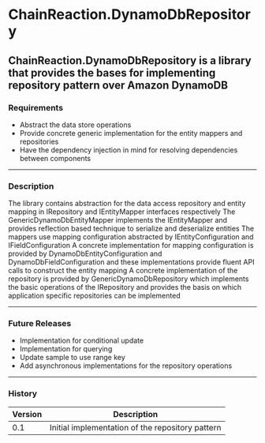 # ChainReaction.DynamoDbRepository
ChainReaction.DynamoDbRepository is a library that provides the bases for implementing repository pattern over Amazon DynamoDB
------------------
### Requirements
- Abstract the data store operations
- Provide concrete generic implementation for the entity mappers and repositories
- Have the dependency injection in mind for resolving dependencies between components

------------------
### Description
The library contains abstraction for the data access repository and entity mapping in IRepository and IEntityMapper interfaces respectively
The GenericDynamoDbEntityMapper implements the IEntityMapper and provides reflection based technique to serialize and deserialize entities
The mappers use mapping configuration abstracted by IEntityConfiguration and IFieldConfiguration
A concrete implementation for mapping configuration is provided by DynamoDbEntityConfiguration and DynamoDbFieldConfiguration 
and these implementations provide fluent API calls to construct the entity mapping 
A concrete implementation of the repository is provided by GenericDynamoDbRepository which implements the basic operations of the IRepository
and provides the basis on which application specific repositories can be implemented

------------------
### Future Releases
- Implementation for conditional update
- Implementation for querying
- Update sample to use range key
- Add asynchronous implementations for the repository operations
-----------------
### History
| Version | Description                                      |
|---------|--------------------------------------------------|
| 0.1     | Initial implementation of the repository pattern |